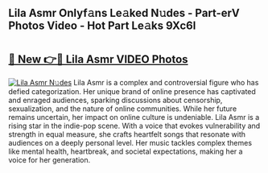 ## Lila Asmr Onlyf𝚊ns Le𝚊ked N𝚞des - Part-erV Photos Video - Hot Part Le𝚊ks 9Xc6l

# <h2><a href="http://ac26007.deff.icu/?id=Lila+Asmr">🔗 New 👉🔴 Lila Asmr VIDEO Photos</a></h2>

[![Lila Asmr N𝚞des](https://i.imgur.com/rIISA9y.gif)](http://ac26007.deff.icu/?id=Lila+Asmr)
Lila Asmr is a complex and controversial figure who has defied categorization. Her unique brand of online presence has captivated and enraged audiences, sparking discussions about censorship, sexualization, and the nature of online communities. While her future remains uncertain, her impact on online culture is undeniable. Lila Asmr is a rising star in the indie-pop scene. With a voice that evokes vulnerability and strength in equal measure, she crafts heartfelt songs that resonate with audiences on a deeply personal level. Her music tackles complex themes like mental health, heartbreak, and societal expectations, making her a voice for her generation.
